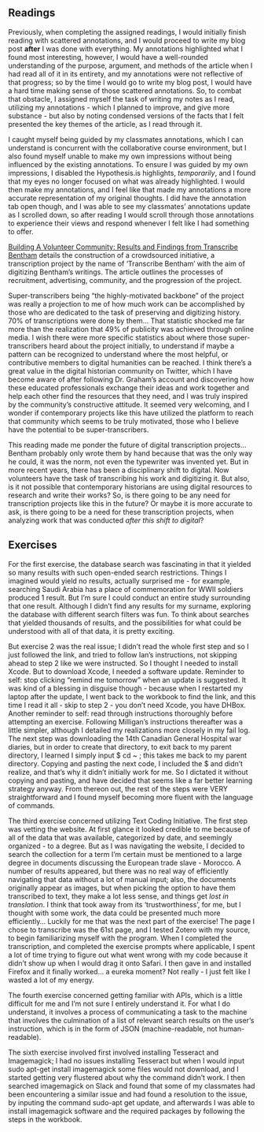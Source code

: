 ## Readings

Previously, when completing the assigned readings, I would initially finish reading with scattered annotations, and I would proceed to write my blog post **after** I was done with everything. My annotations highlighted what I found most interesting, however, I would have a well-rounded understanding of the purpose, argument, and methods of the article when I had read all of it in its entirety, and my annotations were not reflective of that progress; so by the time I would go to write my blog post, I would have a hard time making sense of those scattered annotations. So, to combat that obstacle, I assigned myself the task of writing my notes as I read, utilizing my annotations - which I planned to improve, and give more substance - but also by noting condensed versions of the facts that I felt presented the key themes of the article, as I read through it. 

I caught myself being guided by my classmates annotations, which I can understand is concurrent with the collaborative course environment, but I also found myself unable to make my own impressions without being influenced by the existing annotations. To ensure I was guided by my own impressions, I disabled the Hypothesis.is highlights, *temporarily*, and I found that my eyes no longer focused on what was already highlighted. I would then make my annotations, and I feel like that made my annotations a more accurate representation of my original thoughts. I did have the annotation tab open though, and I was able to see my classmates’ annotations update as I scrolled down, so after reading I would scroll through those annotations to experience their views and respond whenever I felt like I had something to offer. 



[Building A Volunteer Community: Results and Findings from Transcribe Bentham](http://www.digitalhumanities.org/dhq/vol/6/2/000125/000125.html) details the construction of a crowdsourced initiative, a transcription project by the name of  ‘Transcribe Bentham’ with the aim of digitizing Bentham’s writings. The article outlines the processes of recruitment, advertising, community, and the progression of the project. 

Super-transcribers being “the highly-motivated backbone” of the project was really a projection to me of how much work can be accomplished by those who are dedicated to the task of preserving and digitizing history. 70% of transcriptions were done by them… That statistic shocked me far more than the realization that 49% of publicity was achieved through online media. I wish there were more specific statistics about where those super-transcribers heard about the project initially, to understand if maybe a pattern can be recognized to understand where the most helpful, or contributive members to digital humanities can be reached. I think there’s a great value in the digital historian community on Twitter, which I have become aware of after following Dr. Graham’s account and discovering how these educated professionals exchange their ideas and work together and help each other find the resources that they need, and I was truly inspired by the community’s constructive attitude. It seemed very welcoming, and I wonder if contemporary projects like this have utilized the platform to reach that community which seems to be truly motivated, those who I believe have the potential to be super-transcribers. 

This reading made me ponder the future of digital transcription projects… Bentham probably only wrote them by hand because that was the only way he could, it was the norm, not even the typewriter was invented yet. But in more recent years, there has been a disciplinary shift to digital. Now volunteers have the task of transcribing his work and digitizing it. But also, is it not possible that contemporary historians are using digital resources to research and write their works? So, is there going to be any need for transcription projects like this in the future? Or maybe it is more accurate to ask, is there going to be a need for these transcription projects, when analyzing work that was conducted *after this shift to digital*?


## Exercises

For the first exercise, the database search was fascinating in that it yielded so many results with such open-ended search restrictions. Things I imagined would yield no results, actually surprised me - for example, searching Saudi Arabia has a place of commemoration for WWII soldiers produced 1 result. But I’m sure I could conduct an entire study surrounding that one result. Although I didn’t find any results for my surname, exploring the database with different search filters was fun. To think about searches that yielded thousands of results, and the possibilities for what could be understood with all of that data, it is pretty exciting. 

But exercise 2 was the real issue; I didn’t read the whole first step and so I just followed the link, and tried to follow Ian’s instructions, not skipping ahead to step 2 like we were instructed. So I thought I needed to install Xcode. But to download Xcode, I needed a software update. Reminder to self: stop clicking “remind me tomorrow” when an update is suggested. It was kind of a blessing in disguise though - because when I restarted my laptop after the update, I went back to the workbook to find the link, and this time I read it all - skip to step 2 - you don’t need Xcode, you have DHBox. Another reminder to self: read through instructions thoroughly before attempting an exercise. Following Milligan’s instructions thereafter was a little simpler, although I detailed my realizations more closely in my fail log. 
The next step was downloading the 14th Canadian General Hospital war diaries, but in order to create that directory, to exit back to my parent directory, I learned I simply input $ cd ~ ; this takes me back to my parent directory. Copying and pasting the next code, I included the $ and didn’t realize, and that’s why it didn’t initially work for me. So I dictated it without copying and pasting, and have decided that seems like a far better learning strategy anyway. 
From thereon out, the rest of the steps were VERY straightforward and I found myself becoming more fluent with the language of commands. 

The third exercise concerned utilizing Text Coding Initiative. The first step was vetting the website. At first glance it looked credible to me because of all of the data that was available, categorized by date, and seemingly organized - to a degree. But as I was navigating the website, I decided to search the collection for a term I’m certain must be mentioned to a large degree in documents discussing the European trade slave - Morocco. A number of results appeared, but there was no real way of efficiently navigating that data without a lot of manual input; also, the documents originally appear as images, but when picking the option to have them transcribed to text, they make a lot less sense, and things get *lost in translation*. I think that took away from its ‘trustworthiness’, for me, but I thought with some work, the data could be presented much more efficiently… Luckily for me that was the next part of the exercise! The page I chose to transcribe was the 61st page, and I tested Zotero with my source, to begin familiarizing myself with the program. When I completed the transcription, and completed the exercise prompts where applicable, I spent a lot of time trying to figure out what went wrong with my code because it didn’t show up when I would drag it onto Safari. I then gave in and installed Firefox and it finally worked… a eureka moment? Not really - I just felt like I wasted a lot of my energy. 

The fourth exercise concerned getting familiar with APIs, which is a little difficult for me and I’m not sure I entirely understand it. For what I do understand, it involves a process of communicating a task to the machine that involves the culmination of a list of relevant search results on the user’s instruction, which is in the form of JSON (machine-readable, not human-readable). 

The sixth exercise involved first involved installing Tesseract and Imagemagick; I had no issues installing Tesseract but when I would input sudo apt-get install imagemagick some files would not download, and I started getting very flustered about why the command didn’t work. I then searched imagemagick on Slack and found that some of my classmates had been encountering a similar issue and had found a resolution to the issue, by inputing the command sudo-apt get update, and afterwards I was able to install imagemagick software and the required packages by following the steps in the workbook. 
